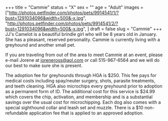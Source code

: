+++
title = "Cammie"
status = "X"
sex = ""
age = "Adult"
images = ["http://photos.petfinder.com/photos/pets/9914541/1/?bust=1291034096&width=500&-x.jpg",
"http://photos.petfinder.com/photos/pets/9914541/2/?bust=1291034096&width=500&-x.jpg",
]
draft = false
slug = "Cammie"
+++
JJ's Camelot is a beautiful brindle girl who will be 8 years old in January.  She has a pleasant, reserved personality.  Cammie is currently living with a greyhound and another small pet.


  If you are traveling from out of the area to meet Cammie at an event, please e-mail Jorene at joreneross@aol.com or call 515-967-6564 and we will do our best to make sure she is present.

The adoption fee for greyhounds through HGA is $250. This fee pays for medical costs including spay/neuter surgery, shots, parasite treatments, and teeth cleaning.  HGA also microchips every greyhound prior to adoption as a permanent form of ID.  The additional cost for this service is $24.99 which covers the chip, activation, and membership and is a substantial savings over the usual cost for microchipping.  Each dog also comes with a special sighthound collar and leash set and muzzle. There is a $10 non-refundable application fee that is applied to an approved adoption.
